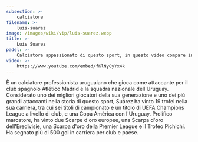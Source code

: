 ```yaml
---
subsection: >-
    calciatore
filename: >-
    luis-suarez
image: /images/wiki/vip/luis-suarez.webp
title: >-
    Luis Suarez
padel: >-
    Calciatore appassionato di questo sport, in questo video compare in campo insieme all'amico Leo Messi, ai tempi di quando giocava al Barcellona.
video: >-
    https://www.youtube.com/embed/fKlNy8yYx4k
---
```

È un calciatore professionista uruguaiano che gioca come attaccante per il club spagnolo Atlético Madrid e la squadra nazionale dell'Uruguay. Considerato uno dei migliori giocatori della sua generazione e uno dei più grandi attaccanti nella storia di questo sport, Suárez ha vinto 19 trofei nella sua carriera, tra cui sei titoli di campionato e un titolo di UEFA Champions League a livello di club, e una Copa América con l'Uruguay. Prolifico marcatore, ha vinto due Scarpe d'oro europee, una Scarpa d'oro dell'Eredivisie, una Scarpa d'oro della Premier League e il Trofeo Pichichi. Ha segnato più di 500 gol in carriera per club e paese.